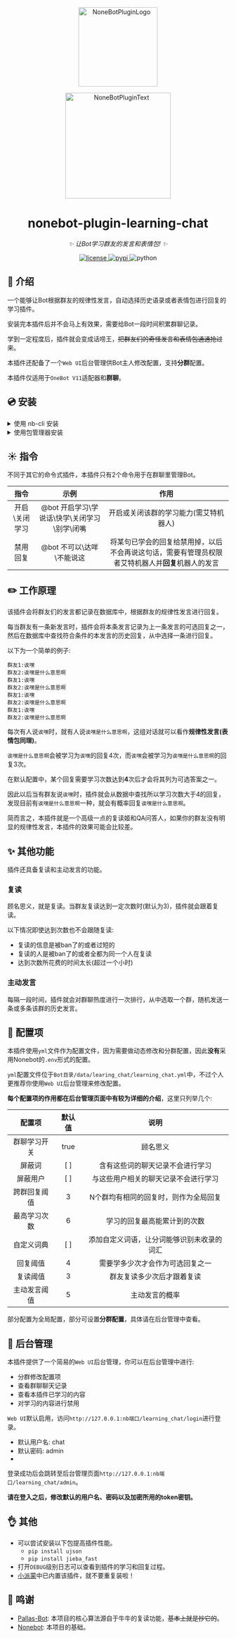 <div align="center">
  <a href="https://v2.nonebot.dev/store"><img src="https://github.com/A-kirami/nonebot-plugin-template/blob/resources/nbp_logo.png" width="180" height="180" alt="NoneBotPluginLogo"></a>
  <br>
  <p><img src="https://github.com/A-kirami/nonebot-plugin-template/blob/resources/NoneBotPlugin.svg" width="240" alt="NoneBotPluginText"></p>
</div>

<div align="center">

# nonebot-plugin-learning-chat

_✨ 让Bot学习群友的发言和表情包! ✨_

<a href="./LICENSE">
    <img src="https://img.shields.io/github/license/CMHopeSunshine/nonebot-plugin-learning-chat.svg" alt="license">
</a>
<a href="https://pypi.python.org/pypi/nonebot-plugin-learning-chat">
    <img src="https://img.shields.io/pypi/v/nonebot-plugin-learning-chat.svg" alt="pypi">
</a>
<img src="https://img.shields.io/badge/python-3.8+-blue.svg" alt="python">

</div>

## 📖 介绍

一个能够让Bot根据群友的规律性发言，自动选择历史语录或者表情包进行回复的学习插件。

安装完本插件后并不会马上有效果，需要给Bot一段时间积累群聊记录。

学到一定程度后，插件就会变成话唠王，~~把群友们的奇怪发言和表情包通通抢过来~~。

本插件还配备了一个`Web UI`后台管理供Bot主人修改配置，支持**分群**配置。

本插件仅适用于`OneBot V11`适配器和**群聊**。

## 💿 安装

<details>
<summary>使用 nb-cli 安装</summary>
在 nonebot2 项目的根目录下打开命令行, 输入以下指令即可安装

    nb plugin install nonebot-plugin-learning-chat

</details>

<details>
<summary>使用包管理器安装</summary>
在 nonebot2 项目的插件目录下, 打开命令行, 根据你使用的包管理器, 输入相应的安装命令

<details>
<summary>pip</summary>

    pip install nonebot-plugin-learning-chat
</details>
<details>
<summary>pdm</summary>

    pdm add nonebot-plugin-learning-chat
</details>
<details>
<summary>poetry</summary>

    poetry add nonebot-plugin-learning-chat
</details>
<details>
<summary>conda</summary>

    conda install nonebot-plugin-learning-chat
</details>

打开 nonebot2 项目的 `bot.py` 文件, 在其中写入

    nonebot.load_plugin('nonebot_plugin_learning_chat')

</details>

## ☀️ 指令
不同于其它的命令式插件，本插件只有2个命令用于在群聊里管理Bot。

|   指令    |             示例              |                         作用                          |
|:-------:|:---------------------------:|:---------------------------------------------------:|
| 开启\关闭学习 | @bot 开启学习\学说话\快学\关闭学习\别学\闭嘴 |                开启或关闭该群的学习能力(需艾特机器人)                 |
|  禁用回复   |      @bot 不可以\达咩\不能说这       | 将某句已学会的回复给禁用掉，以后不会再说这句话，需要有管理员权限者艾特机器人并**回复**机器人的发言 |


## ✏️ 工作原理
该插件会将群友们的发言都记录在数据库中，根据群友的规律性发言进行回复。

每当群友有一条新发言时，插件会将本条发言记录为上一条发言的可选回复之一，然后在数据库中查找符合条件的本发言的历史回复，从中选择一条进行回复。

以下为一个简单的例子:
```
群友1:诶嘿
群友2:诶嘿是什么意思啊
群友1:诶嘿
群友2:诶嘿是什么意思啊
群友1:诶嘿
群友2:诶嘿是什么意思啊
群友1:诶嘿
群友2:诶嘿是什么意思啊
```
每次有人说`诶嘿`时，就有人说`诶嘿是什么意思啊`，这组对话就可以看作**规律性发言(表情包同理)**。

`诶嘿是什么意思啊`会被学习为`诶嘿`的回复4次，而`诶嘿`会被学习为`诶嘿是什么意思啊`的回复3次。

在默认配置中，某个回复需要学习次数达到**4**次后才会将其列为可选答案之一。

因此以后当有群友说`诶嘿`时，插件就会从数据中查找所以学习次数大于4的回复，发现目前有`诶嘿是什么意思啊`一种，就会有概率回复`诶嘿是什么意思啊`。

简而言之，本插件就是一个高级一点的复读姬和QA问答人，如果你的群友没有明显的规律性发言，本插件的效果可能会比较差。

## ✨ 其他功能

插件还具备复读和主动发言的功能。

### 复读
顾名思义，就是复读。当群友复读达到一定次数时(默认为3)，插件就会跟着复读。

以下情况即使达到次数也不会跟随复读:
- 复读的信息是被ban了的或者过短的
- 复读的人是被ban了的或者全都为同一个人在复读
- 达到次数所花费的时间太长(超过一个小时)

### 主动发言
每隔一段时间，插件就会对群聊热度进行一次排行，从中选取一个群，随机发送一条或多条该群的历史发言。

## 🔧 配置项
本插件使用`yml`文件作为配置文件，因为需要做动态修改和分群配置，因此**没有**采用Nonebot的`.env`形式的配置。

`yml`配置文件位于`Bot目录/data/learing_chat/learning_chat.yml`中，不过个人更推荐你使用`Web UI`后台管理来修改配置。

**每个配置项的作用都在后台管理页面中有较为详细的介绍**，这里只列举几个:


|  配置项   | 默认值  |          说明           |
|:------:|:----:|:---------------------:|
 | 群聊学习开关 | true |         顾名思义          |
|  屏蔽词   | [ ]  |   含有这些词的聊天记录不会进行学习    |
|  屏蔽用户  | [ ]  |  与这些用户相关的聊天记录不会进行学习   |
| 跨群回复阈值 |  3   |  N个群均有相同的回复时，则作为全局回复  |
| 最高学习次数 |  6   |    学习的回复最高能累计到的次数     |
| 自定义词典  | [ ]  | 添加自定义词语，让分词能够识别未收录的词汇 |
|  回复阈值  |  4   |   需要学多少次才会作为可选回复之一    |
|  复读阈值  |  3   |     群友复读多少次后才跟着复读     |
| 主动发言阈值 |  5   |        主动发言的概率        |

部分配置为全局配置，部分可设置**分群配置**，具体请在后台管理中查看。

## 🔑 后台管理
本插件提供了一个简易的`Web UI`后台管理，你可以在后台管理中进行:
- 分群修改配置项
- 查看群聊聊天记录
- 查看本插件已学习的内容
- 对学习的内容进行禁用

`Web UI`默认启用，访问`http://127.0.0.1:nb端口/learning_chat/login`进行登录。

- 默认用户名: chat
- 默认密码: admin
- 
登录成功后会跳转至后台管理页面`http://127.0.0.1:nb端口/learning_chat/admin`。

**请在登入之后，修改默认的用户名、密码以及加密所用的token密钥。**

## 👌 其他
- 可以尝试安装以下包提高插件性能。
  + `pip install ujson`
  + `pip install jieba_fast`
- 打开`DEBUG`级别日志可以查看到插件的学习和回复过程。
- [小派蒙](https://github.com/CMHopeSunshine/LittlePaimon)中已内置该插件，就不要重复装啦！

## 💝 鸣谢
- [Pallas-Bot](https://github.com/MistEO/Pallas-Bot): 本项目的核心算法源自于牛牛的复读功能，~~基本上就是抄它的~~。
- [Nonebot](https://github.com/nonebot/nonebot2): 本项目的基础。